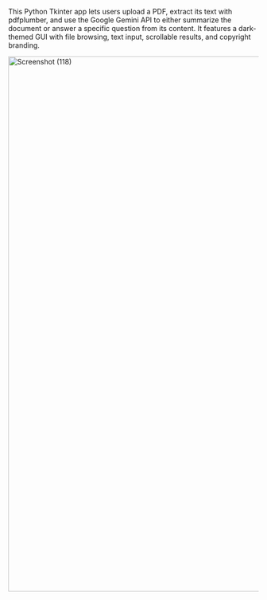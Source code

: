 This Python Tkinter app lets users upload a PDF, extract its text with pdfplumber, and use the Google Gemini API to either summarize the document or answer a specific question from its content. It features a dark-themed GUI with file browsing, text input, scrollable results, and copyright branding.


<img width="1920" height="1076" alt="Screenshot (118)" src="https://github.com/user-attachments/assets/69d1b5e0-e73f-465f-95ce-568d0cf78900" />
